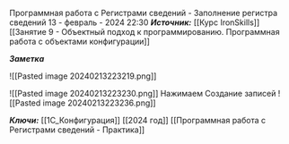 
Программная работа с Регистрами сведений - Заполнение регистра сведений
 13 - февраль - 2024  22:30 
***Источник:***  [[Курс IronSkills]] [[Занятие 9 - Объектный подход к программированию. Программная работа с объектами конфигурации]]

***Заметка*** 

![[Pasted image 20240213223219.png]]


![[Pasted image 20240213223230.png]]
Нажимаем Создание записей
![[Pasted image 20240213223236.png]]

***Ключи:*** [[1С_Конфигурация]] [[2024 год]]  [[Программная работа с Регистрами сведений - Практика]]